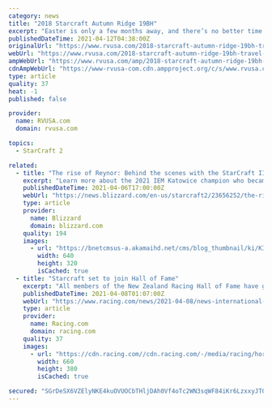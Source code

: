 ```yaml
---
category: news
title: "2018 Starcraft Autumn Ridge 19BH"
excerpt: "Easter is only a few months away, and there’s no better time than now to start planning that Easter RV trip! This is a great time to be with family, eat delicious dishes and enjoy the outdoors. It falls a bit late this year, but Easter is still a sign of ..."
publishedDateTime: 2021-04-12T04:38:00Z
originalUrl: "https://www.rvusa.com/2018-starcraft-autumn-ridge-19bh-travel-trailer-3021103"
webUrl: "https://www.rvusa.com/2018-starcraft-autumn-ridge-19bh-travel-trailer-3021103"
ampWebUrl: "https://www.rvusa.com/amp/2018-starcraft-autumn-ridge-19bh-travel-trailer-3021103"
cdnAmpWebUrl: "https://www-rvusa-com.cdn.ampproject.org/c/s/www.rvusa.com/amp/2018-starcraft-autumn-ridge-19bh-travel-trailer-3021103"
type: article
quality: 37
heat: -1
published: false

provider:
  name: RVUSA.com
  domain: rvusa.com

topics:
  - StarCraft 2

related:
  - title: "The rise of Reynor: Behind the scenes with the StarCraft II sensation"
    excerpt: "Learn more about the 2021 IEM Katowice champion who became a professional at the age of 11."
    publishedDateTime: 2021-04-06T17:00:00Z
    webUrl: "https://news.blizzard.com/en-us/starcraft2/23656252/the-rise-of-reynor-behind-the-scenes-with-the-starcraft-ii-sensation"
    type: article
    provider:
      name: Blizzard
      domain: blizzard.com
    quality: 194
    images:
      - url: "https://bnetcmsus-a.akamaihd.net/cms/blog_thumbnail/ki/KIRS4QBACSBL1520554089697.jpg"
        width: 640
        height: 320
        isCached: true
  - title: "Starcraft set to join Hall of Fame"
    excerpt: "All members of the New Zealand Racing Hall of Fame have gained induction through their own set of unique qualities, but if there’s one amongst the equine members that stands apart it is Starcraft. During the mid-2000s the big chestnut gained fame in both ..."
    publishedDateTime: 2021-04-08T01:07:00Z
    webUrl: "https://www.racing.com/news/2021-04-08/news-international-starcraft-set-to-join-hall-of-fame"
    type: article
    provider:
      name: Racing.com
      domain: racing.com
    quality: 37
    images:
      - url: "https://cdn.racing.com//cdn.racing.com/-/media/racing/horses/s/starcraft-660x380raceimagescollection.jpg"
        width: 660
        height: 380
        isCached: true

secured: "SGrDeSX6VZElyNKE4kuOVUOCbTHljDAh0Vf4oTc2WN3sqWF84iKr6LzxxyJTGFbK1U2WAo0fMtEVgGXtbhrVWtzM8Yj1PH48j9fG1mh6oQ8lwgl2gjdXy2zcJwMvoMRlgoIPChiVb2g3e0XVOqAIwT5qs2lK5uKPhxqoKohXFf+bR5za4qJek0lC6k3WRKolxhfsZmOjtVO8ssSAnfWn1Jx9oITRoNNgXpcvnNyYeEk8eMLycgHStMm4kaqq07++QuaHuw31SMkmD73vTOdTkoWrkZmynlssAtNg0IQoVN/fDoWy2GQIAiHbyCLDREYc9IMQcnpDs+kgfKJAb1MTWWqnJSA2/HO0LxxQ2xTxarA=;FMi5brfpjSQXe9IjQWuNrA=="
---
```


